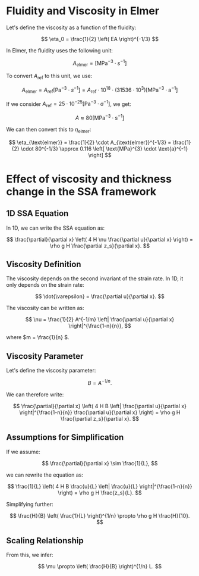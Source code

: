 # Fluidity and Viscosity in Elmer

Let's define the viscosity as a function of the fluidity:

$$
\eta_0 = \frac{1}{2} \left( EA \right)^{-1/3} 
$$

In Elmer, the fluidity uses the following unit:

$$ 
A_{\text{elmer}} = \left[ \text{MPa}^{-3} \cdot s^{-1} \right] 
$$

To convert $A_{\text{ref}}$ to this unit, we use:

$$
A_{\text{elmer}} = A_{\text{ref}} \left[ \text{Pa}^{-3} \cdot s^{-1} \right]  = A_{\text{ref}} \cdot 10^{18} \cdot \left( 31536 \cdot 10^{3} \right)  \left[ \text{MPa}^{-3} \cdot \text{a}^{-1} \right]
$$

If we consider $A_{\text{ref}} = 25 \cdot 10^{-25} \left[ \text{Pa}^{-3} \cdot a^{-1} \right]$, we get:

$$
A \approx 80 \left[ \text{MPa}^{-3} \cdot \text{s}^{-1} \right]
$$

We can then convert this to $\eta_{\text{elmer}}$:

$$
\eta_{\text{elmer}} = \frac{1}{2} \cdot A_{\text{elmer}}^{-1/3} = \frac{1}{2} \cdot 80^{-1/3} \approx 0.116 \left[ \text{MPa}^{3} \cdot \text{a}^{-1} \right]
$$

# Effect of viscosity and thickness change in the SSA framework

## 1D SSA Equation
In 1D, we can write the SSA equation as:

$$
\frac{\partial}{\partial x} \left( 4 H \nu \frac{\partial u}{\partial x} \right) = \rho g H \frac{\partial z_s}{\partial x}.
$$

## Viscosity Definition
The viscosity depends on the second invariant of the strain rate. In 1D, it only depends on the strain rate:

$$
\dot{\varepsilon} = \frac{\partial u}{\partial x}.
$$

The viscosity can be written as:

$$
\nu = \frac{1}{2} A^{-1/m} \left| \frac{\partial u}{\partial x} \right|^{\frac{1-n}{n}},
$$

where $m = \frac{1}{n} $.

## Viscosity Parameter
Let's define the viscosity parameter:

$$
B = A^{-1/n}.
$$

We can therefore write:

$$
\frac{\partial}{\partial x} \left( 4 H B \left| \frac{\partial u}{\partial x} \right|^{\frac{1-n}{n}} \frac{\partial u}{\partial x} \right) = \rho g H \frac{\partial z_s}{\partial x}.
$$

## Assumptions for Simplification

If we assume:

$$
\frac{\partial}{\partial x} \sim \frac{1}{L},
$$

we can rewrite the equation as:

$$
\frac{1}{L} \left( 4 H B \frac{u}{L} \left| \frac{u}{L} \right|^{\frac{1-n}{n}} \right) = \rho g H \frac{z_s}{L}.
$$

Simplifying further:

$$
\frac{H}{B} \left( \frac{1}{L} \right)^{1/n} \propto \rho g H \frac{H}{10}.
$$

## Scaling Relationship

From this, we infer:

$$
\mu \propto \left( \frac{H}{B} \right)^{1/n} L.
$$


